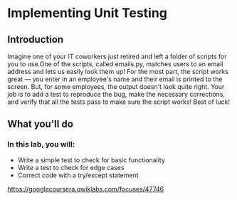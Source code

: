 # Implementing Unit Testing

## Introduction
Imagine one of your IT coworkers just retired and left a folder of scripts for you to use.One of the scripts,
called emails.py, matches users to an email address and lets us easily look them up! For the most part,
the script works great — you enter in an employee's name and their email is printed to the screen.
But, for some employees, the output doesn't look quite right. Your job is to add a test to reproduce the bug,
make the necessary corrections, and verify that all the tests pass to make sure the script works! Best of luck!

## What you'll do

### In this lab, you will:
* Write a simple test to check for basic functionality
* Write a test to check for edge cases
* Correct code with a try/except statement

https://googlecoursera.qwiklabs.com/focuses/47746
